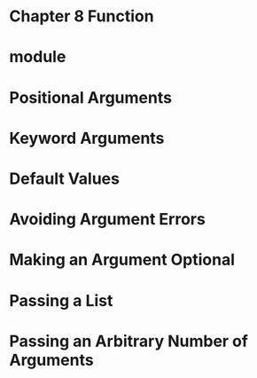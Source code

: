 # Chapter 8 Function
# module 
# Positional Arguments
# Keyword Arguments
# Default Values 
# Avoiding Argument Errors
# Making an Argument Optional
# Passing a List
# Passing an Arbitrary Number of Arguments